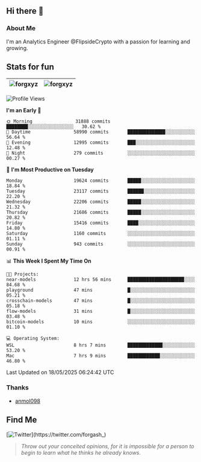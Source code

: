 ## Hi there 👋

### About Me

I'm an Analytics Engineer @FlipsideCrypto with a passion for learning and growing.
  
## Stats for fun

| <img align="center" src="https://github-readme-streak-stats.herokuapp.com/?user=forgxyz&theme=tokyonight" alt="forgxyz" /> | <img align="center" src="https://github-readme-stats.vercel.app/api?username=forgxyz&theme=tokyonight&show_icons=true" alt="forgxyz" /> |
| ------------- |------------- |


<!--START_SECTION:waka-->
![Profile Views](http://img.shields.io/badge/Profile%20Views-0-blue)

**I'm an Early 🐤** 

```text
🌞 Morning                31888 commits       ████████░░░░░░░░░░░░░░░░░   30.62 % 
🌆 Daytime                58990 commits       ██████████████░░░░░░░░░░░   56.64 % 
🌃 Evening                12995 commits       ███░░░░░░░░░░░░░░░░░░░░░░   12.48 % 
🌙 Night                  279 commits         ░░░░░░░░░░░░░░░░░░░░░░░░░   00.27 % 
```
📅 **I'm Most Productive on Tuesday** 

```text
Monday                   19624 commits       █████░░░░░░░░░░░░░░░░░░░░   18.84 % 
Tuesday                  23117 commits       ██████░░░░░░░░░░░░░░░░░░░   22.20 % 
Wednesday                22206 commits       █████░░░░░░░░░░░░░░░░░░░░   21.32 % 
Thursday                 21686 commits       █████░░░░░░░░░░░░░░░░░░░░   20.82 % 
Friday                   15416 commits       ████░░░░░░░░░░░░░░░░░░░░░   14.80 % 
Saturday                 1160 commits        ░░░░░░░░░░░░░░░░░░░░░░░░░   01.11 % 
Sunday                   943 commits         ░░░░░░░░░░░░░░░░░░░░░░░░░   00.91 % 
```


📊 **This Week I Spent My Time On** 

```text
🐱‍💻 Projects: 
near-models              12 hrs 56 mins      █████████████████████░░░░   84.68 % 
playground               47 mins             █░░░░░░░░░░░░░░░░░░░░░░░░   05.21 % 
crosschain-models        47 mins             █░░░░░░░░░░░░░░░░░░░░░░░░   05.18 % 
flow-models              31 mins             █░░░░░░░░░░░░░░░░░░░░░░░░   03.48 % 
bitcoin-models           10 mins             ░░░░░░░░░░░░░░░░░░░░░░░░░   01.10 % 

💻 Operating System: 
WSL                      8 hrs 7 mins        █████████████░░░░░░░░░░░░   53.20 % 
Mac                      7 hrs 9 mins        ████████████░░░░░░░░░░░░░   46.80 % 
```


 Last Updated on 18/05/2025 06:24:42 UTC
<!--END_SECTION:waka-->

### Thanks
 - [anmol098](https://github.com/anmol098/waka-readme-stats/)
  
## Find Me
[![Twitter](https://img.shields.io/twitter/url/https/twitter.com/forgash_.svg?style=social&label=Follow%20%40forgash_)](https://twitter.com/forgash_)


> *Throw out your conceited opinions, for it is impossible for a person to begin to learn what he thinks he already knows.* 
